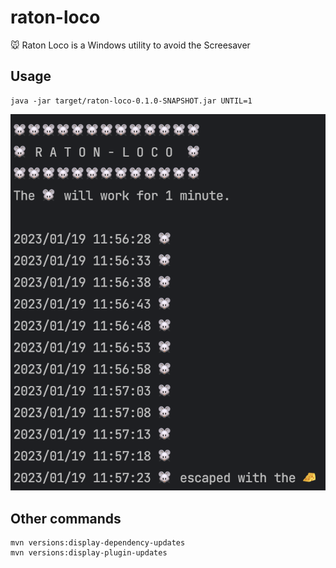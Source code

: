 # raton-loco
🐭 Raton Loco is a Windows utility to avoid the Screesaver

## Usage

```
java -jar target/raton-loco-0.1.0-SNAPSHOT.jar UNTIL=1
```

![](docs/example.png)

## Other commands

```
mvn versions:display-dependency-updates
mvn versions:display-plugin-updates
```